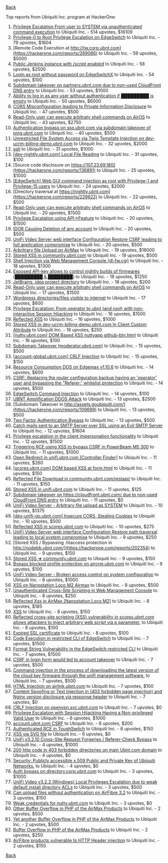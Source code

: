 [Back](../README.md)

Top reports from Ubiquiti Inc. program at HackerOne:

1. [Privilege Escalation From user to SYSTEM via unauthenticated command execution](https://hackerone.com/reports/544928) to Ubiquiti Inc. - 514 upvotes, $16109
2. [Privilege-0 to Root Privilege Escalation on EdgeSwitch](https://hackerone.com/reports/511025) to Ubiquiti Inc. - 79 upvotes, $1604
3. [Remote Code Execution at http://tw.corp.ubnt.com](https://hackerone.com/reports/269066) to Ubiquiti Inc. - 59 upvotes, $5000
4. [Public Jenkins instance with /script enabled](https://hackerone.com/reports/403402) to Ubiquiti Inc. - 58 upvotes, $2500
5. [Login as root without password on EdgeSwitchX](https://hackerone.com/reports/512958) to Ubiquiti Inc. - 54 upvotes, $100
6. [Subdomain takeover on partners.ubnt.com due to non-used CloudFront DNS entry](https://hackerone.com/reports/145224) to Ubiquiti Inc. - 53 upvotes, $1000
7. [Ability to log in as any user without authentication if █████████ is empty](https://hackerone.com/reports/215053) to Ubiquiti Inc. - 50 upvotes, $6000
8. [CORS Misconfiguration leading to Private Information Disclosure](https://hackerone.com/reports/430249) to Ubiquiti Inc. - 47 upvotes, $500
9. [Read-Only user can execute arbitraty shell commands on AirOS](https://hackerone.com/reports/139398) to Ubiquiti Inc. - 43 upvotes, $2750
10. [Authentication bypass on sso.ubnt.com via subdomain takeover of ping.ubnt.com](https://hackerone.com/reports/172137) to Ubiquiti Inc. - 40 upvotes, $500
11. [Unrestricted File System Access via Twig Template Injection on dev-ucrm-billing-demo.ubnt.com](https://hackerone.com/reports/301406) to Ubiquiti Inc. - 32 upvotes, $2000
12. [sqli](https://hackerone.com/reports/207695) to Ubiquiti Inc. - 31 upvotes, $1000
13. [[dev-nightly.ubnt.com] Local File Reading](https://hackerone.com/reports/260420) to Ubiquiti Inc. - 31 upvotes, $100
14. [Source code disclosure on https://107.23.69.180](https://hackerone.com/reports/136891) to Ubiquiti Inc. - 25 upvotes, $1000
15. [[EdgeSwitch] Web GUI command injection as root with Privilege-1 and Privilege-15 users](https://hackerone.com/reports/197958) to Ubiquiti Inc. - 24 upvotes, $2000
16. [Directory traversal at https://nightly.ubnt.com](https://hackerone.com/reports/229622) to Ubiquiti Inc. - 22 upvotes, $500
17. [Read-Only user can execute arbitraty shell commands on AirOS](https://hackerone.com/reports/128750) to Ubiquiti Inc. - 20 upvotes, $1500
18. [Privilege Escalation using API-&gt;Feature](https://hackerone.com/reports/239719) to Ubiquiti Inc. - 20 upvotes, $1500
19. [IDOR Causing Deletion of any account](https://hackerone.com/reports/156537) to Ubiquiti Inc. - 20 upvotes, $500
20. [UniFi Video Server web interface Configuration Restore CSRF leading to full application compromise](https://hackerone.com/reports/329749) to Ubiquiti Inc. - 20 upvotes, $500
21. [Arbritrary file Upload on AirMax](https://hackerone.com/reports/73480) to Ubiquiti Inc. - 19 upvotes, $18000
22. [Stored XSS in community.ubnt.com](https://hackerone.com/reports/179164) to Ubiquiti Inc. - 19 upvotes, $500
23. [Shell Injection via Web Management Console (dl-fw.cgi)](https://hackerone.com/reports/121940) to Ubiquiti Inc. - 18 upvotes, $1300
24. [Exposed API-key allows to control nightly builds of firmwares (█████████ &amp; ████████)](https://hackerone.com/reports/179986) to Ubiquiti Inc. - 18 upvotes, $1250
25. [JetBrains .idea project directory](https://hackerone.com/reports/80990) to Ubiquiti Inc. - 18 upvotes, $200
26. [Read-Only user can execute arbitraty shell commands on AirOS](https://hackerone.com/reports/119317) to Ubiquiti Inc. - 17 upvotes, $1500
27. [Wordpress directories/files visible to internet](https://hackerone.com/reports/201984) to Ubiquiti Inc. - 17 upvotes, $600
28. [Privilege Escalation: From operator to ubnt (and root) with non-interactive Session Hijacking](https://hackerone.com/reports/241044) to Ubiquiti Inc. - 16 upvotes, $1500
29. [Reflected XSS](https://hackerone.com/reports/304175) to Ubiquiti Inc. - 16 upvotes, $1000
30. [Stored XSS in dev-ucrm-billing-demo.ubnt.com In Client Custom Attribute](https://hackerone.com/reports/275515) to Ubiquiti Inc. - 16 upvotes, $250
31. [[nutty.ubnt.com] DOM Based XSS nuttyapp github-btn.html](https://hackerone.com/reports/200753) to Ubiquiti Inc. - 16 upvotes, $100
32. [Subdomain Takeover (moderator.ubnt.com)](https://hackerone.com/reports/181665) to Ubiquiti Inc. - 15 upvotes, $500
33. [[account-global.ubnt.com] CRLF Injection](https://hackerone.com/reports/145128) to Ubiquiti Inc. - 15 upvotes, $150
34. [Resource Consumption DOS on Edgemax v1.10.6](https://hackerone.com/reports/406614) to Ubiquiti Inc. - 14 upvotes, $600
35. [CSRF: Replacing the router configuration backup having an 'operator' user and bypassing the "Referer:' whitelist protection](https://hackerone.com/reports/240098) to Ubiquiti Inc. - 14 upvotes, $500
36. [EdgeSwitch Command Injection](https://hackerone.com/reports/508256) to Ubiquiti Inc. - 14 upvotes, $100
37. [UBNT Amplification DDOS Attack](https://hackerone.com/reports/221625) to Ubiquiti Inc. - 13 upvotes, $2500
38. [Subdomain Takeover in http://assets.goubiquiti.com/](https://hackerone.com/reports/109699) to Ubiquiti Inc. - 13 upvotes, $500
39. [Two Factor Authentication Bypass](https://hackerone.com/reports/350288) to Ubiquiti Inc. - 13 upvotes, $500
40. [Catch mails sent to an SMTP Server over SSL using an Evil SMTP Server](https://hackerone.com/reports/519582) to Ubiquiti Inc. - 12 upvotes, $1604
41. [Privilege escalation in the client impersonation functionality](https://hackerone.com/reports/221454) to Ubiquiti Inc. - 12 upvotes, $1500
42. [Triggering RCE using XSS to bypass CSRF in PowerBeam M5 300](https://hackerone.com/reports/289264) to Ubiquiti Inc. - 11 upvotes, $1000
43. [Open Redirect in unifi.ubnt.com [Controller Finder]](https://hackerone.com/reports/141355) to Ubiquiti Inc. - 11 upvotes, $260
44. [[scores.ubnt.com] DOM based XSS at form.html](https://hackerone.com/reports/158484) to Ubiquiti Inc. - 11 upvotes, $150
45. [Reflected File Download in community.ubnt.com/restapi/](https://hackerone.com/reports/107960) to Ubiquiti Inc. - 11 upvotes, $150
46. [Stored XSS in unifi.ubnt.com](https://hackerone.com/reports/142084) to Ubiquiti Inc. - 11 upvotes, $125
47. [Subdomain takeover on https://cloudfront.ubnt.com/ due to non-used CloudFront DNS entry](https://hackerone.com/reports/210188) to Ubiquiti Inc. - 11 upvotes, $0
48. [UniFi Video Server - Arbitrary file upload as SYSTEM](https://hackerone.com/reports/129641) to Ubiquiti Inc. - 10 upvotes, $1375
49. [[dev-unifi-go.ubnt.com] Insecure CORS, Stealing Cookies](https://hackerone.com/reports/219014) to Ubiquiti Inc. - 10 upvotes, $500
50. [Reflected XSS in scores.ubnt.com](https://hackerone.com/reports/130889) to Ubiquiti Inc. - 10 upvotes, $275
51. [UniFi Video Server web interface Configuration Restore path traversal leading to local system compromise](https://hackerone.com/reports/329770) to Ubiquiti Inc. - 9 upvotes, $250
52. [Stored XSS / Bypassing .htaccess protection in http://nodebb.ubnt.com/](https://hackerone.com/reports/202354) to Ubiquiti Inc. - 9 upvotes, $150
53. [Stored XSS =&gt; community.ubnt.com](https://hackerone.com/reports/294048) to Ubiquiti Inc. - 9 upvotes, $150
54. [Bypass blocked profile protection on aircrm.ubnt.com](https://hackerone.com/reports/332631) to Ubiquiti Inc. - 9 upvotes, $100
55. [UniFi Video Server - Broken access control on system configuration](https://hackerone.com/reports/129698) to Ubiquiti Inc. - 8 upvotes, $1000
56. [XSS on Nanostation Loco M2 Airmax](https://hackerone.com/reports/158287) to Ubiquiti Inc. - 8 upvotes, $500
57. [Unauthenticated Cross-Site Scripting in Web Management Console](https://hackerone.com/reports/121941) to Ubiquiti Inc. - 8 upvotes, $250
58. [Reflected Xss in AirMax [Nanostation Loco M2]](https://hackerone.com/reports/149287) to Ubiquiti Inc. - 8 upvotes, $185
59. [XSS](https://hackerone.com/reports/219170) to Ubiquiti Inc. - 8 upvotes, $150
60. [Reflected cross-site scripting (XSS) vulnerability in scores.ubnt.com allows attackers to inject arbitrary web script via p parameter.](https://hackerone.com/reports/208622) to Ubiquiti Inc. - 8 upvotes, $100
61. [Expired SSL certificate](https://hackerone.com/reports/220615) to Ubiquiti Inc. - 8 upvotes, $100
62. [Code Execution in restricted CLI of EdgeSwitch](https://hackerone.com/reports/313245) to Ubiquiti Inc. - 7 upvotes, $1500
63. [Format String Vulnerability in the EdgeSwitch restricted CLI](https://hackerone.com/reports/311884) to Ubiquiti Inc. - 7 upvotes, $1500
64. [CSRF in login form would led to account takeover](https://hackerone.com/reports/50703) to Ubiquiti Inc. - 7 upvotes, $500
65. [Command injection in the process of downloading the latest version of the cloud key firmware through the unifi management software.](https://hackerone.com/reports/183458) to Ubiquiti Inc. - 7 upvotes, $500
66. [HTML Injection on airlink.ubnt.com](https://hackerone.com/reports/226783) to Ubiquiti Inc. - 7 upvotes, $100
67. [Content Spoofing or Text Injection in (403 forbidden page injection) and Nginx version disclosure via response header](https://hackerone.com/reports/203391) to Ubiquiti Inc. - 7 upvotes, $0
68. [CRLF Injection on openvpn.svc.ubnt.com](https://hackerone.com/reports/232327) to Ubiquiti Inc. - 7 upvotes, $0
69. [Privilege Escalation with Session Hijacking Having a Non-privileged Valid User](https://hackerone.com/reports/242407) to Ubiquiti Inc. - 6 upvotes, $1000
70. [account.ubnt.com CSRF](https://hackerone.com/reports/101909) to Ubiquiti Inc. - 6 upvotes, $200
71. [Authenticated RCE in ToughSwitch](https://hackerone.com/reports/273449) to Ubiquiti Inc. - 6 upvotes, $150
72. [XSS via SVG file](https://hackerone.com/reports/212253) to Ubiquiti Inc. - 6 upvotes, $0
73. [UniFi v3.2.10 Cross-Site Request Forgeries / Referer-Check Bypass](https://hackerone.com/reports/52635) to Ubiquiti Inc. - 4 upvotes, $1000
74. [200 http code in 403 forbidden directories on main Ubnt.com domain](https://hackerone.com/reports/220150) to Ubiquiti Inc. - 4 upvotes, $0
75. [Security: Publicly accessible x.509 Public and Private Key of Ubiquiti Networks.](https://hackerone.com/reports/265701) to Ubiquiti Inc. - 4 upvotes, $0
76. [Auth bypass on directory.corp.ubnt.com](https://hackerone.com/reports/116504) to Ubiquiti Inc. - 3 upvotes, $1000
77. [UniFi Video v3.2.2 (Windows) Local Privileges Escalation due to weak default install directory ACLs](https://hackerone.com/reports/140793) to Ubiquiti Inc. - 3 upvotes, $500
78. [Can upload files without authentication on AirFibre 3.2](https://hackerone.com/reports/201529) to Ubiquiti Inc. - 3 upvotes, $150
79. [Weak credentials for nutty.ubnt.com](https://hackerone.com/reports/204052) to Ubiquiti Inc. - 3 upvotes, $0
80. [Other Buffer Overflow in PHP of the AirMax Products](https://hackerone.com/reports/74004) to Ubiquiti Inc. - 2 upvotes, $500
81. [Yet another Buffer Overflow in PHP of the AirMax Products](https://hackerone.com/reports/74025) to Ubiquiti Inc. - 2 upvotes, $500
82. [Buffer Overflow in PHP of the AirMax Products](https://hackerone.com/reports/73491) to Ubiquiti Inc. - 2 upvotes, $250
83. [AirFibre products vulnerable to HTTP Header injection](https://hackerone.com/reports/203673) to Ubiquiti Inc. - 2 upvotes, $150


[Back](../README.md)